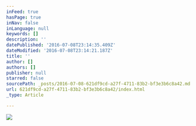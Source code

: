 ```yaml
---
inFeed: true
hasPage: true
inNav: false
inLanguage: null
keywords: []
description: ''
datePublished: '2016-07-08T23:14:35.409Z'
dateModified: '2016-07-08T23:14:21.187Z'
title: ''
author: []
authors: []
publisher: null
starred: false
sourcePath: _posts/2016-07-08-621df9cd-a27f-4711-83b2-bf3e3b6c8a42.md
url: 621df9cd-a27f-4711-83b2-bf3e3b6c8a42/index.html
_type: Article

---
```

![](https://the-grid-user-content.s3-us-west-2.amazonaws.com/dfd1862f-e75f-44a1-b0e0-9a4d4c50e6e9.jpg)